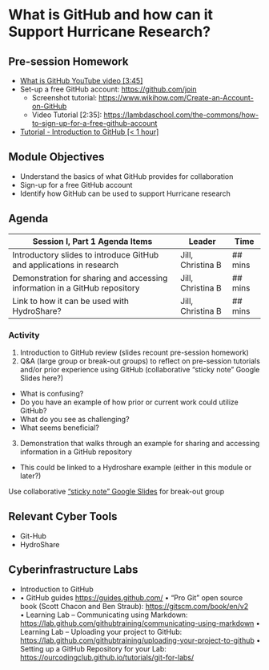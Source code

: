 # What is GitHub and how can it Support Hurricane Research?

## Pre-session Homework
* [What is GitHub YouTube video [3:45]](https://www.youtube.com/watch?v=w3jLJU7DT5E)
* Set-up a free GitHub account: https://github.com/join
  * Screenshot tutorial: https://www.wikihow.com/Create-an-Account-on-GitHub
  * Video Tutorial [2:35]: https://lambdaschool.com/the-commons/how-to-sign-up-for-a-free-github-account 
* [Tutorial - Introduction to GitHub [< 1 hour]](https://lab.github.com/githubtraining/introduction-to-github)

## Module Objectives
* Understand the basics of what GitHub provides for collaboration
* Sign-up for a free GitHub account
* Identify how GitHub can be used to support Hurricane research


## Agenda

Session I, Part 1 Agenda Items | Leader | Time 
---------------------------------------- | --------------- | ------- 
Introductory slides to introduce GitHub and applications in research | Jill, Christina B | ## mins 
Demonstration for sharing and accessing information in a GitHub repository | Jill, Christina B | ## mins
Link to how it can be used with HydroShare? | Jill, Christina B | ## mins

### Activity
1. Introduction to GitHub review (slides recount pre-session homework)
2. Q&A (large group or break-out groups) to reflect on pre-session tutorials and/or prior experience using GitHub (collaborative “sticky note” Google Slides here?)
* What is confusing?
* Do you have an example of how prior or current work could utilize GitHub?
* What do you see as challenging?
* What seems beneficial?
3. Demonstration that walks through an example for sharing and accessing information in a GitHub repository
* This could be linked to a Hydroshare example (either in this module or later?)

Use collaborative [“sticky note” Google Slides](https://docs.google.com/presentation/d/1yqnIilLhTc7FHgOONXvRMpHyZLhK83agvFa8VFtzlug/edit?usp=sharing) for break-out group

## Relevant Cyber Tools
* Git-Hub
* HydroShare

## Cyberinfrastructure Labs
* Introduction to GitHub
* •	GitHub guides https://guides.github.com/ 
•	“Pro Git” open source book (Scott Chacon and Ben Straub): https://gitscm.com/book/en/v2     
•	Learning Lab – Communicating using Markdown: https://lab.github.com/githubtraining/communicating-using-markdown 
•	Learning Lab – Uploading your project to GitHub: https://lab.github.com/githubtraining/uploading-your-project-to-github 
•	Setting up a GitHub Repository for your Lab: https://ourcodingclub.github.io/tutorials/git-for-labs/ 

